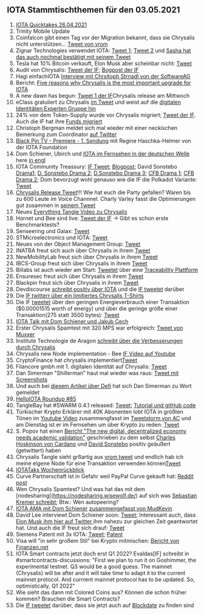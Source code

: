 ## IOTA Stammtischthemen für den 03.05.2021

1. [IOTA Quicktakes 26.04.2021](https://www.youtube.com/watch?v=V6lmHMz_cnU)
2. Trinity Mobile Update
3. Coinfalcon gibt einen Tag vor der Migration bekannt, dass sie Chrysalis nicht unterstützen... [Tweet von vrom](https://twitter.com/Vrom14286662/status/1386910278382653442?s=20)
4. Zignar Technologies verwendet IOTA: [Tweet 1](https://twitter.com/zignartech/status/1386746349069033473?s=20); [Tweet 2](https://twitter.com/zignartech/status/1386767883129147392?s=20) und [Sasha hat das auch nochmal bestätigt mit seinem Tweet](https://twitter.com/sascha1337/status/1386923355643596801?s=20)
5. Tesla hat 10% Bitcoin verkauft, Elon Musk aber scheinbar nicht: [Tweet](https://twitter.com/elonmusk/status/1386821144037236737?s=20)
6. Audit von Chrysalis: [Tweet der IF](https://twitter.com/iota/status/1387059946903252999?s=20); [Bogpost der IF](https://blog.iota.org/chrysalis-firefly-audits/)
7. Hagi einfachIOTA [Interview mit Chrsitoph Strnadl von der SoftwareAG](https://www.youtube.com/watch?v=4TwfcaQlCzQ)
8. Bericht: [Five reasons why Chrysalis is the most important upgrade for IOTA](https://weetoz.medium.com/five-reasons-why-chrysalis-is-the-most-important-upgrade-for-iota-80c0d70b11bc)
9. A new dawn has begun: [Tweet 1 der IF](https://twitter.com/iota/status/1387293403906547715?s=20)Chrysalis release am Mittwoch
10. eClass gratuliert zu Chrysalis [im Tweet](https://twitter.com/eClassStandard/status/1387294005730242560?s=20) und weist auf die [digitalen Identitäten Experten Gruppe hin](https://www.eclass.eu/en/association/digitalization-expert-group/eclass-and-the-digital-twin.html)
11. 24% von dem Token-Supply wurde vor Chrysalis migriert; [Tweet der IF](https://twitter.com/iota/status/1387317999753908224?s=20). Auch die IF hat ihre [Funds migriert](https://explorer.iota.org/mainnet/address/TRANSFERBXLCKYJWOBNW9BLZOBMBPCSATZFAHVBDDAVZGCUZL9FZU9DWABECBZOBJVSXECDBBYGDHCBB9NJKEDOGJZ)
12. Christoph Bergman meldet sich mal wieder mit einer neckischen Bemerkung zum Coordinator [auf Twitter](https://twitter.com/BTC_de_Blog/status/1387002034969354241?s=20)
13. [Black Pin TV - Premiere - 1. Sendung](https://www.youtube.com/watch?v=CxGBNFbdzQI) mit Regine Haschka-Helmer von der IOTA Foundation
14. Dom Schiener, Ubirch und [IOTA im Fernsehen in der deutschen Welle](https://www.dw.com/de/iota-einen-blick-in-die-zukunft/av-57346878) here [in engl](https://amp.dw.com/en/iota-a-glimpse-into-the-future/av-57347930?__twitter_impression=true)
15. IOTA Community Treassury: [IF Tweet](https://twitter.com/iota/status/1387380222446735360?s=20); [Blogpost](https://blog.iota.org/iota-community-treasury-and-genesis-validation/); David Sonstebo [Drama1](https://twitter.com/DavidSonstebo/status/1387386419627401216?s=20); [D. Sonstebo Drama 2](https://twitter.com/DavidSonstebo/status/1387388915233984516?s=20); [D.Sonstebo Drama 3](https://twitter.com/DavidSonstebo/status/1387504739332542466?s=20); [CFB Drama 1](https://twitter.com/c___f___b/status/1388813300171952133?s=20); [CFB Drama 2](https://twitter.com/c___f___b/status/1388819385222053889?s=20); Dom bevorzugt wohl genauso wie die IF die Polkadot Variante: [Tweet](https://twitter.com/DomSchiener/status/1387385913920065539?s=20)
16. [Chrysalis Release Tweet](https://twitter.com/iota/status/1387515053428051969?s=20)!!! Wie hat euch die Party gefallen? Waren bis zu 600 Leute im Voice Channnel. Charly Varley fasst die Optimierungen gut zusammen in [seinem Tweet](https://twitter.com/c_varley/status/1387535145939488771?s=20)
17. Neues [Everything Tangle Video zu Chrysalis](https://www.youtube.com/watch?v=uxmnBRix5PU&feature=youtu.be)
18. Hornet und Bee sind live: [Tweet der IF](https://twitter.com/iota/status/1387507361456267268?s=21) -> Gibt es schon erste Benchmarktests?
19. Senseering und Gaiax: [Tweet](https://twitter.com/senseering/status/1387448426216968193?s=20)
20. STMicroelectronics und IOTA: [Tweet](https://twitter.com/ST_World/status/1387428803065036802?s=20)
21. Neues von der Object Management Group: [Tweet](https://twitter.com/_JeffR/status/1387648088832057346?s=20)
22. INATBA freut sich auch über Chrysalis in ihrem [Tweet](https://twitter.com/INATBA_org/status/1387667111934402560?s=20)
23. NewMobilityLab freut sich über Chrysalis in ihrem [Tweet](https://twitter.com/newmobilitylab/status/1387563524617089025?s=20)
24. IBCS-Group freut sich über Chrysalis in ihrem [Tweet](https://twitter.com/brianmarcel/status/1387670909926977540?s=20)
25. Biilabs ist auch wieder am Start: [Tweetet](https://twitter.com/jserv/status/1387693591485505536?s=20) über eine [Traceability Plattform](https://biilabs.io/products)
26. Ensuresec freut sich über Chrysalis in ihrem [Tweet](https://twitter.com/ensuresec_eu/status/1388062313287143424?s=20)
27. Blackpin freut sich über Chrysalis in ihrem [Tweet](https://twitter.com/BLACKPIN_GmbH/status/1387816722242101252?s=20)
28. Devdiscourse [schreibt positiv über IOTA](https://www.devdiscourse.com/article/technology/1553167-blockchain-vs-iota-looking-for-a-better-alternative) und die [IF tweetet](https://twitter.com/iota/status/1387742435128774656?s=20) darüber
29. Die [IF twitterr über ein limitiertes Chrysalis T-Shirts](https://twitter.com/iota/status/1387811613902786561?s=20)
30. Die IF [tweetet](https://twitter.com/iota/status/1387797268732993536?s=20) über den geringen Energieverbrauch einer Transaktion ($0.00001515 worth of energy) und über die geringe größe einer Transaktion(275 statt 3500 bytes): [Tweet](https://twitter.com/iota/status/1388135019240165381?s=20)
31. [IOTA Talk mit Dom Schiener und Jakub Cech](https://www.youtube.com/watch?v=kp8gMV8ol4A)
32. Erster Chrysalis Spamtest mit 320 MPS war erfolgreich: [Tweet von Muxxer](https://twitter.com/der_muXxer/status/1387784928302092292?s=20)
33. Institute Technologie de Aragon [schreibt über die Verbesserungen durch Chrysalis](https://www.itainnova.es/blog/internet-of-things-iot/why-iota-upgrade-chrysalis-key-trusted-mining-industry/)
34. Chrysalis new Node implementation - Bee [IF Video auf Youtube](https://www.youtube.com/watch?v=wpXiLB1u_Bg)
35. CryptoFinance hat chrysalis implementiert[Tweet](https://twitter.com/CryptoFinanceAG/status/1388026315345903616?s=20)
36. Filancore gmbh mit 1. digitalen Identität auf Chrysalis: [Tweet](https://twitter.com/FilancoreGmbH/status/1388073264468070407?s=20)
37. Dan Simerman "Shillerman" haut mal wieder was raus: [Tweet mit Screenshots](https://twitter.com/Vrom14286662/status/1388213624280387587?s=20)
38. Und auch bei [diesem Artikel über Defi](https://money.usnews.com/investing/stock-market-news/articles/defi-101-a-guide-to-decentralized-finance) hat sich Dan Simerman zu Wort gemeldet
39. [HelloIOTA Roundup #85](https://www.youtube.com/watch?v=y3xLP9XMos4)
40. TangleBay hat #SWARM 0.4.1 released: [Tweet](https://twitter.com/TANGLEBAY/status/1387784644972716045?s=20); [Tutorial und gitHub code](https://github.com/tanglebay/swarm)
41. Türkischer Krypto Erklärer mit 40K Abonenten lobt IOTA in größten Tönen im [Youtube Video](https://www.youtube.com/watch?v=e0UEd8vweq8) zusammengfasst im [Tweetstorm von AC](https://twitter.com/AC02835508/status/1388585797960572932?s=20) und am Dienstag ist er im Fernsehen um über Krypto zu reden: [Tweet](https://twitter.com/ErkinSahinoz/status/1388921581213294592)
42. S. Popov hat einen [Bericht "The new digital, decentralized economy needs academic validation"](https://cointelegraph.com/news/the-new-digital-decentralized-economy-needs-academic-validation) geschrieben zu dem selbst [Charles Hoskinson von Cardano](https://twitter.com/IOHK_Charles/status/1388493077564821515?s=20) und [David Sonstebo](https://twitter.com/DavidSonstebo/status/1388583546986582020?s=20) positiv geäußert (getwittert) haben
43. Chrysalis Tangle sieht grßartig aus [vrom tweet](https://twitter.com/Vrom14286662/status/1388498596929196034?s=20) und endlich hab ich meine eigene Node für eine Transaktion verwenden können[Tweet](https://twitter.com/Vrom14286662/status/1388489191860940804?s=20)
44. [IOTATaks Wochenrückblick](https://www.iota-talk.com/index.php?article/86-wochenr%C3%BCckblick-vom-25-april-bis-1-mai-2021/)
45. Curve Partnerschaft ist in Gefahr weil PayPal Curve gekauft hat: [Reddit post](https://www.reddit.com/r/Iota/comments/n2lv7w/curv_no_longer_supporting_iota_after_acquisition/?utm_source=share&utm_medium=ios_app&utm_name=iossmf)
46. Wen Chrysalis Spamtest? Und was hat das mit dem [nodesharing[(https://nodesharing.wisewolf.de/) auf sich was [Sebastian Kremer schreibt](https://twitter.com/SebaKremer/status/1388791677121335302?s=20); Btw.: Wen autopeering?
47. [IOTA AMA mit Dom Schiener](https://www.youtube.com/watch?v=6fxxWaOmryk) [zusammengefasst von MudKevin](https://drive.google.com/file/d/1J23tMuEmRyHmLvznF2EXVODJZm2nGXEU/view)
48. David Lee interviewt Dom Schiener soon: [Tweet](https://twitter.com/heydave7/status/1388975499687469056?s=21); Interessant auch, dass [Elon Musk ihm hier auf Twitter ](https://twitter.com/elonmusk/status/1388980879175954433?s=20) ihm nahezu zur gleichen Zeit geantwortet hat. Und auch die IF freut sich drauf: [Tweet](https://twitter.com/iota/status/1389126324657262593?s=20)
49. Siemens Patent mit 3x IOTA: [Tweet](https://twitter.com/_iotaarchive/status/1389114250791116805?s=20); [Patent](https://worldwide.espacenet.com/patent/search?q=pn%3DEP3787251A1)
50. Visa will "in sehr großem Stil" bei Krypto mitmischen: [Bericht von Finanzen.net](https://www.finanzen.net/nachricht/devisen/ehrgeizige-plaene-visa-ceo-wird-konkret-diese-grossen-krypto-ambitionen-verfolgt-der-kreditkartenanbieter-10074477)
51. IOTA Smart contracts jetzt doch erst Q1 2022? Evaldas[IF] schreibt in #smartcontracts-discussions: "First we plan to run it on Goshimmer, the experimental testnet.  Q3 would be a good guess. The mainnet (Chrysalis) will be after and it will take time to adapt it to the current mainnet protocol.  And currrent mainnet protocol has to be updated. So,  optimistically, Q1 2022"
52. Wie sieht das dann mit Colored Coins aus? Können die schon früher kommen? Brauchen die Smart Contracts?
53. Die [IF tweetet](https://twitter.com/iota/status/1389218372475310081?s=20) darüber, dass sie jetzt auch auf [Blockdate](https://app.blockdata.tech/profiles/iota) zu finden sind
